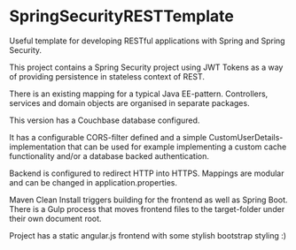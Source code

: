 # SpringSecurityRESTTemplate
Useful template for developing RESTful applications with Spring and Spring Security.


This project contains a Spring Security project using JWT Tokens as a way of
providing persistence in stateless context of REST.

There is an existing mapping for a typical Java EE-pattern. Controllers, services and domain objects
are organised in separate packages.

This version has a Couchbase database configured.

It has a configurable CORS-filter defined and a simple CustomUserDetails-implementation
that can be used for example implementing a custom cache functionality and/or a database backed
authentication.

Backend is configured to redirect HTTP into HTTPS. Mappings are modular and can be changed in
application.properties.

Maven Clean Install triggers building for the frontend as well as Spring Boot.
There is a Gulp process that moves frontend files to the target-folder under their own document root.

Project has a static angular.js frontend with some stylish bootstrap styling :)
